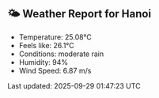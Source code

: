 <!-- WEATHER-START -->
## 🌤 Weather Report for Hanoi

- Temperature: 25.08°C
- Feels like: 26.1°C
- Conditions: moderate rain
- Humidity: 94%
- Wind Speed: 6.87 m/s

Last updated: 2025-09-29 01:47:23 UTC
<!-- WEATHER-END -->

